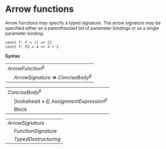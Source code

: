 # Arrow functions

Arrow functions may specify a typed signature. The arrow signature may be specified either as a parenthesized list of parameter bindings or as a single parameter binding.

```
const f: F = () => {}
const f: F2 = a => a + 1
```

**Syntax**

<table>
    <tr>
        <td colspan="2"><i>ArrowFunction</i><sup>β</sup></td>
    </tr>
    <tr>
        <td>&nbsp;</td><td><i>ArrowSignature</i> <b>=&gt;</b> <i>ConciseBody</i><sup>β</sup></td>
    </tr>
</table>

<table>
    <tr>
        <td colspan="2"><i>ConciseBody</i><sup>β</sup></td>
    </tr>
    <tr>
        <td>&nbsp;</td><td>[lookahead ≠ <b>&#x7B;</b>] <i>AssignmentExpression</i><sup>β</sup></td>
    </tr>
    <tr>
        <td>&nbsp;</td><td><i>Block</i></td>
    </tr>
</table>

<table>
    <tr>
        <td colspan="2"><i>ArrowSignature</i></td>
    </tr>
    <tr>
        <td>&nbsp;</td><td><i>FunctionSignature</i></td>
    </tr>
    <tr>
        <td>&nbsp;</td><td><i>TypedDestructuring</i></td>
    </tr>
</table>
